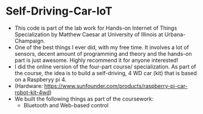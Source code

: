 # Self-Driving-Car-IoT

- This code is part of the lab work for Hands-on Internet of Things Specialization by Matthew Caesar at University of Illinois at Urbana-Champaign.
- One of the best things I ever did, with my free time. It involves a lot of sensors, decent amount of programming and theory and the hands-on part is just awesome. Highly recommend it for anyone interested!
- I did the online version of the four-part course/ specialization. As part of the course, the idea is to build a self-driving, 4 WD car (kit) that is based on a Raspberyy pi 4. 
- (Hardware: https://www.sunfounder.com/products/raspberry-pi-car-robot-kit-4wd)
- We built the following things as part of the coursework:
    * Bluetooth and Web-based control 
